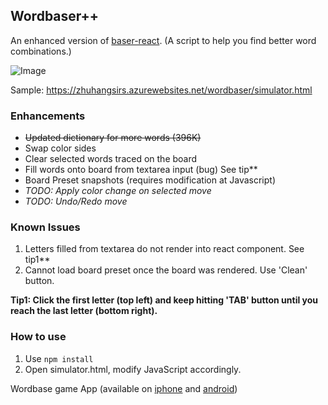 ## Wordbaser++

An enhanced version of [baser-react](https://github.com/blainesch/baser-react). (A script to help you find better word combinations.)

![Image](https://i.imgur.com/J0yNZft.png)

Sample: https://zhuhangsirs.azurewebsites.net/wordbaser/simulator.html

### Enhancements
- ~~Updated dictionary for more words (396K)~~
- Swap color sides
- Clear selected words traced on the board
- Fill words onto board from textarea input (bug) See tip\*\*
- Board Preset snapshots (requires modification at Javascript)
- *TODO: Apply color change on selected move*
- *TODO: Undo/Redo move*

### Known Issues
1. Letters filled from textarea do not render into react component. See tip1\*\*
2. Cannot load board preset once the board was rendered. Use 'Clean' button.

**Tip1: Click the first letter (top left) and keep hitting 'TAB' button until you reach the last letter (bottom right).**

### How to use
1. Use `npm install`
2. Open simulator.html, modify JavaScript accordingly.

Wordbase game App (available on
[iphone](https://itunes.apple.com/us/app/wordbase/id777638764?mt=8) and
[android](https://play.google.com/store/apps/details?id=com.wordbaseapp&hl=en))
